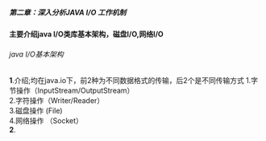 
##### 第二章：深入分析JAVA I/O 工作机制

**主要介绍java I/O类库基本架构，磁盘I/O,网络I/O**
###### java I/O基本架构<br>
**1**.介绍;均在java.io下，前2种为不同数据格式的传输，后2个是不同传输方式
      1.字节操作（InputStream/OutputStream）<br>
      2.字符操作（Writer/Reader）<br>
      3.磁盘操作 (File)<br>
      4.网络操作 （Socket）<br>
**2**.